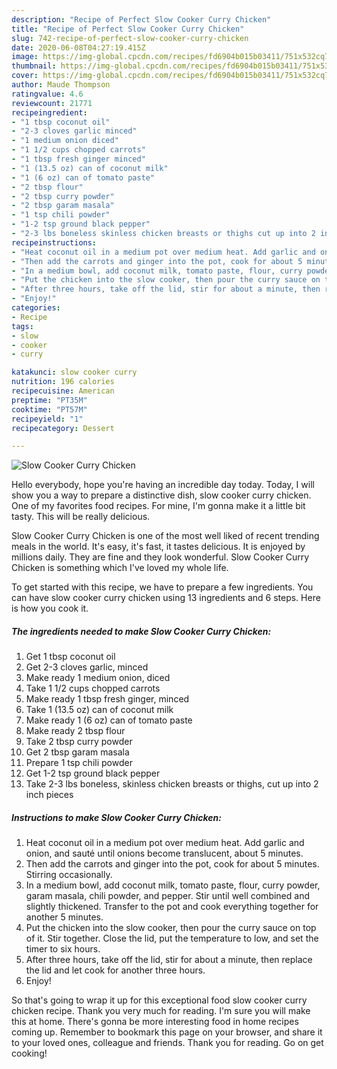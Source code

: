 ```yaml
---
description: "Recipe of Perfect Slow Cooker Curry Chicken"
title: "Recipe of Perfect Slow Cooker Curry Chicken"
slug: 742-recipe-of-perfect-slow-cooker-curry-chicken
date: 2020-06-08T04:27:19.415Z
image: https://img-global.cpcdn.com/recipes/fd6904b015b03411/751x532cq70/slow-cooker-curry-chicken-recipe-main-photo.jpg
thumbnail: https://img-global.cpcdn.com/recipes/fd6904b015b03411/751x532cq70/slow-cooker-curry-chicken-recipe-main-photo.jpg
cover: https://img-global.cpcdn.com/recipes/fd6904b015b03411/751x532cq70/slow-cooker-curry-chicken-recipe-main-photo.jpg
author: Maude Thompson
ratingvalue: 4.6
reviewcount: 21771
recipeingredient:
- "1 tbsp coconut oil"
- "2-3 cloves garlic minced"
- "1 medium onion diced"
- "1 1/2 cups chopped carrots"
- "1 tbsp fresh ginger minced"
- "1 (13.5 oz) can of coconut milk"
- "1 (6 oz) can of tomato paste"
- "2 tbsp flour"
- "2 tbsp curry powder"
- "2 tbsp garam masala"
- "1 tsp chili powder"
- "1-2 tsp ground black pepper"
- "2-3 lbs boneless skinless chicken breasts or thighs cut up into 2 inch pieces"
recipeinstructions:
- "Heat coconut oil in a medium pot over medium heat. Add garlic and onion, and sauté until onions become translucent, about 5 minutes."
- "Then add the carrots and ginger into the pot, cook for about 5 minutes. Stirring occasionally."
- "In a medium bowl, add coconut milk, tomato paste, flour, curry powder, garam masala, chili powder, and pepper. Stir until well combined and slightly thickened. Transfer to the pot and cook everything together for another 5 minutes."
- "Put the chicken into the slow cooker, then pour the curry sauce on top of it. Stir together. Close the lid, put the temperature to low, and set the timer to six hours."
- "After three hours, take off the lid, stir for about a minute, then replace the lid and let cook for another three hours."
- "Enjoy!"
categories:
- Recipe
tags:
- slow
- cooker
- curry

katakunci: slow cooker curry 
nutrition: 196 calories
recipecuisine: American
preptime: "PT35M"
cooktime: "PT57M"
recipeyield: "1"
recipecategory: Dessert

---
```



![Slow Cooker Curry Chicken](https://img-global.cpcdn.com/recipes/fd6904b015b03411/751x532cq70/slow-cooker-curry-chicken-recipe-main-photo.jpg)

Hello everybody, hope you're having an incredible day today. Today, I will show you a way to prepare a distinctive dish, slow cooker curry chicken. One of my favorites food recipes. For mine, I'm gonna make it a little bit tasty. This will be really delicious.



Slow Cooker Curry Chicken is one of the most well liked of recent trending meals in the world. It's easy, it's fast, it tastes delicious. It is enjoyed by millions daily. They are fine and they look wonderful. Slow Cooker Curry Chicken is something which I've loved my whole life.


To get started with this recipe, we have to prepare a few ingredients. You can have slow cooker curry chicken using 13 ingredients and 6 steps. Here is how you cook it.

<!--inarticleads1-->

##### The ingredients needed to make Slow Cooker Curry Chicken:

1. Get 1 tbsp coconut oil
1. Get 2-3 cloves garlic, minced
1. Make ready 1 medium onion, diced
1. Take 1 1/2 cups chopped carrots
1. Make ready 1 tbsp fresh ginger, minced
1. Take 1 (13.5 oz) can of coconut milk
1. Make ready 1 (6 oz) can of tomato paste
1. Make ready 2 tbsp flour
1. Take 2 tbsp curry powder
1. Get 2 tbsp garam masala
1. Prepare 1 tsp chili powder
1. Get 1-2 tsp ground black pepper
1. Take 2-3 lbs boneless, skinless chicken breasts or thighs, cut up into 2 inch pieces




<!--inarticleads2-->

##### Instructions to make Slow Cooker Curry Chicken:

1. Heat coconut oil in a medium pot over medium heat. Add garlic and onion, and sauté until onions become translucent, about 5 minutes.
1. Then add the carrots and ginger into the pot, cook for about 5 minutes. Stirring occasionally.
1. In a medium bowl, add coconut milk, tomato paste, flour, curry powder, garam masala, chili powder, and pepper. Stir until well combined and slightly thickened. Transfer to the pot and cook everything together for another 5 minutes.
1. Put the chicken into the slow cooker, then pour the curry sauce on top of it. Stir together. Close the lid, put the temperature to low, and set the timer to six hours.
1. After three hours, take off the lid, stir for about a minute, then replace the lid and let cook for another three hours.
1. Enjoy!




So that's going to wrap it up for this exceptional food slow cooker curry chicken recipe. Thank you very much for reading. I'm sure you will make this at home. There's gonna be more interesting food in home recipes coming up. Remember to bookmark this page on your browser, and share it to your loved ones, colleague and friends. Thank you for reading. Go on get cooking!
